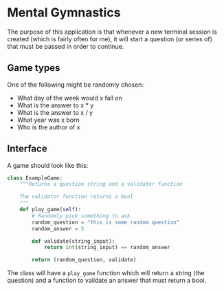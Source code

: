 Mental Gymnastics
=================

The purpose of this application is that whenever a new terminal session is
created (which is fairly often for me), it will start a question (or series of)
that must be passed in order to continue.

Game types
----------

One of the following might be randomly chosen:

 + What day of the week would x fall on
 + What is the answer to x * y
 + What is the answer to x / y
 + What year was x born
 + Who is the author of x

Interface
---------

A game should look like this:

```python
class ExampleGame:
    """Returns a question string and a validator function

    The validator function returns a bool
    """
    def play_game(self):
        # Randomly pick something to ask
        random_question = "this is some random question"
        random_answer = 5

        def validate(string_input):
            return int(string_input) == random_answer

        return (random_question, validate)
```

The class will have a `play_game` function which will return a string (the
question) and a function to validate an answer that must return a bool.

